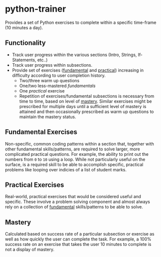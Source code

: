 # python-trainer

Provides a set of Python exercises to complete within a specific time-frame (10 minutes a day).

## Functionality
- Track user progress within the various sections (Intro, Strings, If-Statements, etc..)
- Track user progress within subsections.
- Provide set of exercises ([fundamental](#fundamental-exercises) and [practical](#practical-exercises)) increasing in difficulty according to user completion history.
    - Two/three warm up questions
    - One/two less-mastered *fundamentals*
    - One *practical* exercise
    - Repetition of exercises/fundamental subsections is necessary from time to time, based on level of [mastery](#mastery). Similar exercises might be prescribed for multiple days until a sufficient level of mastery is attained and then occasionally prescribed as warm up questions to maintain the mastery status.


## Fundamental Exercises
Non-specific, common coding patterns within a section that, together with other fundamental skills/patterns, are required to solve larger, more complicated practical questions. For example, the ability to print out the numbers from `0` to `10` using a loop. While not particularly useful on the surface, is a required skill to be able to accomplish specific, practical problems like looping over indicies of a list of student marks.

## Practical Exercises
Real-world, practical exercises that would be considered useful and specific. These involve a problem solving component and almost always rely on a collection of [fundamental](#fundamental-exercises) skills/patterns to be able to solve.

## Mastery
Calculated based on success rate of a particular subsection or exercise as well as how quickly the user can complete the task. For example, a 100% success rate on an exercise that takes the user 10 minutes to complete is not a display of mastery.
